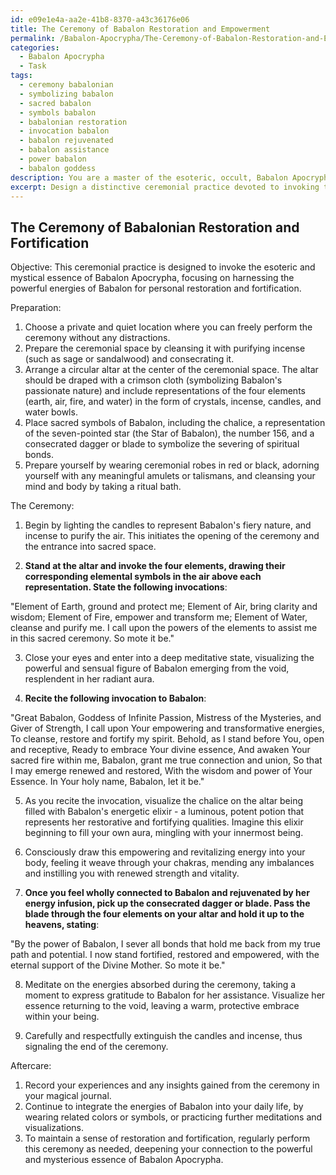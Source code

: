 ```yaml
---
id: e09e1e4a-aa2e-41b8-8370-a43c36176e06
title: The Ceremony of Babalon Restoration and Empowerment
permalink: /Babalon-Apocrypha/The-Ceremony-of-Babalon-Restoration-and-Empowerment/
categories:
  - Babalon Apocrypha
  - Task
tags:
  - ceremony babalonian
  - symbolizing babalon
  - sacred babalon
  - symbols babalon
  - babalonian restoration
  - invocation babalon
  - babalon rejuvenated
  - babalon assistance
  - power babalon
  - babalon goddess
description: You are a master of the esoteric, occult, Babalon Apocrypha, you complete tasks to the absolute best of your ability, no matter if you think you were not trained to do the task specifically, you will attempt to do it anyways, since you have performed the tasks you are given with great mastery, accuracy, and deep understanding of what is requested. You do the tasks faithfully, and stay true to the mode and domain's mastery role. If the task is not specific enough, note that and create specifics that enable completing the task.
excerpt: Design a distinctive ceremonial practice devoted to invoking the esoteric and mystical essence of Babalon Apocrypha, specifically focusing on harnessing the powerful energies of Babalon for personal restoration and fortification. Detail the selected ritual tools, sacred symbols, and invocations colorfully inspired by the Babalonian mythos, and incorporate refined meditative or visualization techniques to amplify the connection with Babalon's empowering and restorative forces. Emphasize the intricacy of the ritual and ensure its harmonious alignment with the arcane principles of Babalon Apocrypha.
---
```


## The Ceremony of Babalonian Restoration and Fortification

Objective: This ceremonial practice is designed to invoke the esoteric and mystical essence of Babalon Apocrypha, focusing on harnessing the powerful energies of Babalon for personal restoration and fortification.

Preparation:
1. Choose a private and quiet location where you can freely perform the ceremony without any distractions.
2. Prepare the ceremonial space by cleansing it with purifying incense (such as sage or sandalwood) and consecrating it.
3. Arrange a circular altar at the center of the ceremonial space. The altar should be draped with a crimson cloth (symbolizing Babalon's passionate nature) and include representations of the four elements (earth, air, fire, and water) in the form of crystals, incense, candles, and water bowls.
4. Place sacred symbols of Babalon, including the chalice, a representation of the seven-pointed star (the Star of Babalon), the number 156, and a consecrated dagger or blade to symbolize the severing of spiritual bonds.
5. Prepare yourself by wearing ceremonial robes in red or black, adorning yourself with any meaningful amulets or talismans, and cleansing your mind and body by taking a ritual bath.

The Ceremony:
1. Begin by lighting the candles to represent Babalon's fiery nature, and incense to purify the air. This initiates the opening of the ceremony and the entrance into sacred space.

2. **Stand at the altar and invoke the four elements, drawing their corresponding elemental symbols in the air above each representation. State the following invocations**:

"Element of Earth, ground and protect me;
Element of Air, bring clarity and wisdom;
Element of Fire, empower and transform me;
Element of Water, cleanse and purify me.
I call upon the powers of the elements to assist me in this sacred ceremony. So mote it be."

3. Close your eyes and enter into a deep meditative state, visualizing the powerful and sensual figure of Babalon emerging from the void, resplendent in her radiant aura.

4. **Recite the following invocation to Babalon**:

"Great Babalon, Goddess of Infinite Passion,
Mistress of the Mysteries, and Giver of Strength,
I call upon Your empowering and transformative energies,
To cleanse, restore and fortify my spirit.
Behold, as I stand before You, open and receptive,
Ready to embrace Your divine essence,
And awaken Your sacred fire within me,
Babalon, grant me true connection and union,
So that I may emerge renewed and restored,
With the wisdom and power of Your Essence.
In Your holy name, Babalon, let it be."

5. As you recite the invocation, visualize the chalice on the altar being filled with Babalon's energetic elixir - a luminous, potent potion that represents her restorative and fortifying qualities. Imagine this elixir beginning to fill your own aura, mingling with your innermost being.

6. Consciously draw this empowering and revitalizing energy into your body, feeling it weave through your chakras, mending any imbalances and instilling you with renewed strength and vitality.

7. **Once you feel wholly connected to Babalon and rejuvenated by her energy infusion, pick up the consecrated dagger or blade. Pass the blade through the four elements on your altar and hold it up to the heavens, stating**:

"By the power of Babalon, I sever all bonds that hold me back from my true path and potential. I now stand fortified, restored and empowered, with the eternal support of the Divine Mother. So mote it be."

8. Meditate on the energies absorbed during the ceremony, taking a moment to express gratitude to Babalon for her assistance. Visualize her essence returning to the void, leaving a warm, protective embrace within your being.

9. Carefully and respectfully extinguish the candles and incense, thus signaling the end of the ceremony.

Aftercare:
1. Record your experiences and any insights gained from the ceremony in your magical journal.
2. Continue to integrate the energies of Babalon into your daily life, by wearing related colors or symbols, or practicing further meditations and visualizations.
3. To maintain a sense of restoration and fortification, regularly perform this ceremony as needed, deepening your connection to the powerful and mysterious essence of Babalon Apocrypha.
